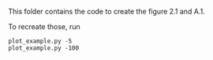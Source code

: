 This folder contains the code to create the figure 2.1 and A.1.

To recreate those, run

```
plot_example.py -5
plot_example.py -100
```
